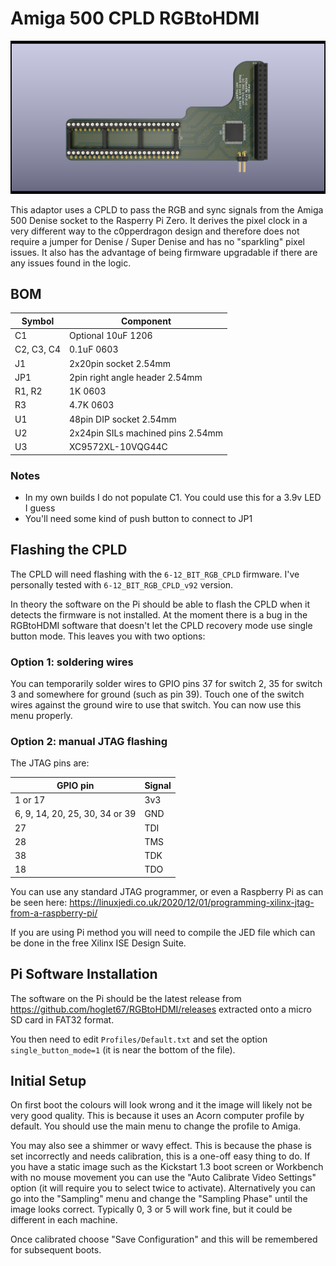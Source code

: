 # Amiga 500 CPLD RGBtoHDMI

![Amiga 500 CPLD RGBtoHDMI](A500top.png)

This adaptor uses a CPLD to pass the RGB and sync signals from the Amiga 500 Denise socket to the Rasperry Pi Zero. It derives the pixel clock in a very different way to the c0pperdragon design and therefore does not require a jumper for Denise / Super Denise and has no "sparkling" pixel issues. It also has the advantage of being firmware upgradable if there are any issues found in the logic.

## BOM

| Symbol     | Component                         |
| ---------- | --------------------------------- |
| C1         | Optional 10uF 1206                |
| C2, C3, C4 | 0.1uF 0603                        |
| J1         | 2x20pin socket 2.54mm             |
| JP1        | 2pin right angle header 2.54mm    |
| R1, R2     | 1K 0603                           |
| R3         | 4.7K 0603                         |
| U1         | 48pin DIP socket 2.54mm           |
| U2         | 2x24pin SILs machined pins 2.54mm |
| U3         | XC9572XL-10VQG44C                 |

### Notes

- In my own builds I do not populate C1. You could use this for a 3.9v LED I guess
- You'll need some kind of push button to connect to JP1

## Flashing the CPLD

The CPLD will need flashing with the `6-12_BIT_RGB_CPLD` firmware. I've personally tested with `6-12_BIT_RGB_CPLD_v92` version.

In theory the software on the Pi should be able to flash the CPLD when it detects the firmware is not installed. At the moment there is a bug in the RGBtoHDMI software that doesn't let the CPLD recovery mode use single button mode. This leaves you with two options:

### Option 1: soldering wires

You can temporarily solder wires to GPIO pins 37 for switch 2, 35 for switch 3 and somewhere for ground (such as pin 39). Touch one of the switch wires against the ground wire to use that switch. You can now use this menu properly.

### Option 2: manual JTAG flashing

The JTAG pins are:

| GPIO pin                       | Signal |
| ------------------------------ | ------ |
| 1 or 17                        | 3v3    |
| 6, 9, 14, 20, 25, 30, 34 or 39 | GND    |
| 27                             | TDI    |
| 28                             | TMS    |
| 38                             | TDK    |
| 18                             | TDO    |

You can use any standard JTAG programmer, or even a Raspberry Pi as can be seen here: https://linuxjedi.co.uk/2020/12/01/programming-xilinx-jtag-from-a-raspberry-pi/

If you are using Pi method you will need to compile the JED file which can be done in the free Xilinx ISE Design Suite.

## Pi Software Installation

The software on the Pi should be the latest release from https://github.com/hoglet67/RGBtoHDMI/releases extracted onto a micro SD card in FAT32 format.

You then need to edit `Profiles/Default.txt` and set the option `single_button_mode=1` (it is near the bottom of the file).

## Initial Setup

On first boot the colours will look wrong and it the image will likely not be very good quality. This is because it uses an Acorn computer profile by default. You should use the main menu to change the profile to Amiga.

You may also see a shimmer or wavy effect. This is because the phase is set incorrectly and needs calibration, this is a one-off easy thing to do. If you have a static image such as the Kickstart 1.3 boot screen or Workbench with no mouse movement you can use the "Auto Calibrate Video Settings" option (it will require you to select twice to activate). Alternatively you can go into the "Sampling" menu and change the "Sampling Phase" until the image looks correct. Typically 0, 3 or 5 will work fine, but it could be different in each machine.

Once calibrated choose "Save Configuration" and this will be remembered for subsequent boots.
